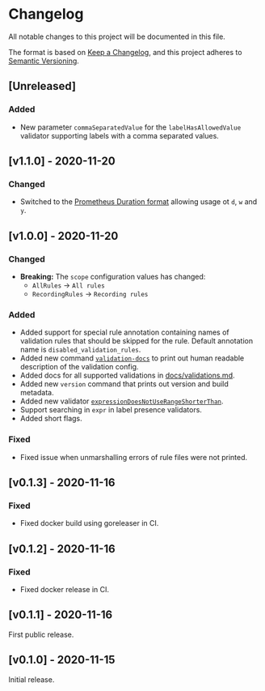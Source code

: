 # Changelog
All notable changes to this project will be documented in this file.

The format is based on [Keep a Changelog](https://keepachangelog.com/en/1.0.0/),
and this project adheres to [Semantic Versioning](https://semver.org/spec/v2.0.0.html).

## [Unreleased]
### Added
 - New parameter `commaSeparatedValue` for the `labelHasAllowedValue` validator supporting labels with a comma separated values.

## [v1.1.0] - 2020-11-20
### Changed
 - Switched to the [Prometheus Duration format](https://prometheus.io/docs/prometheus/latest/querying/basics/#time-durations) allowing usage ot `d`, `w` and `y`.

## [v1.0.0] - 2020-11-20
### Changed
 - **Breaking:** The `scope` configuration values has changed:
     - `AllRules` -> `All rules`
     - `RecordingRules` -> `Recording rules`
     
### Added
 - Added support for special rule annotation containing names of validation rules
   that should be skipped for the rule. Default annotation name is `disabled_validation_rules`.
 - Added new command [`validation-docs`](README.md#readable-validation-description) to print out human readable description of the validation config.
 - Added docs for all supported validations in [docs/validations.md](docs/validations.md).
 - Added new `version` command that prints out version and build metadata.
 - Added new validator [`expressionDoesNotUseRangeShorterThan`](docs/validations.md#expressiondoesnotuserangeshorterthan).
 - Support searching in `expr` in label presence validators.
 - Added short flags.
 
### Fixed
 - Fixed issue when unmarshalling errors of rule files were not printed.

## [v0.1.3] - 2020-11-16
### Fixed
 - Fixed docker build using goreleaser in CI.

## [v0.1.2] - 2020-11-16
### Fixed
 - Fixed docker release in CI.

## [v0.1.1] - 2020-11-16
First public release.

## [v0.1.0] - 2020-11-15
Initial release.
